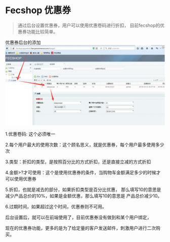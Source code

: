 Fecshop 优惠券
==================

> 通过后台设置优惠券，用户可以使用优惠卷码进行折扣，
> 目前fecshop的优惠券功能比较简单。

优惠券后台的添加
![xxxx](images/a41.jpg)

1.优惠卷码: 这个必须唯一

2.每个用户最大的使用次数：这个顾名思义，就是优惠券，每个用户最多使用多少次

3.类型：折扣的类型，是按照百分比的方式折扣，还是直接立减的方式折扣

4.金额>?才可使用：这个是使用优惠券的条件，当购物车金额满足多少的时候才可以使用优惠券

5.折扣，也就是减去的部分，如果折扣类型是百分比优惠， 那么填写10的意思是
减少产品总价的10%，如果是金额优惠，那么填写10的意思是
产品总价减少10。

6.过期时间，如果超过这个时间，优惠券则不可用。

后台设置后，就可以在前端使用了，目前优惠券没有做到和某个用户绑定，

现在的优惠券功能，更多的是为了给定量的客户发送邮件，刺激用户进行二次购买。


















